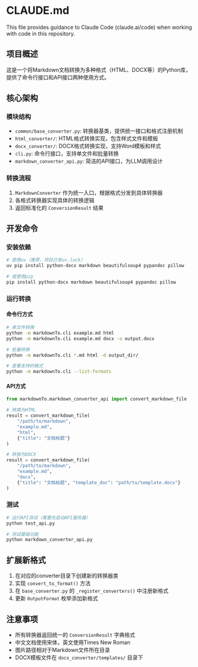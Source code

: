 # CLAUDE.md

This file provides guidance to Claude Code (claude.ai/code) when working with code in this repository.

## 项目概述

这是一个将Markdown文档转换为多种格式（HTML、DOCX等）的Python库，提供了命令行接口和API接口两种使用方式。

## 核心架构

### 模块结构
- `common/base_converter.py`: 转换器基类，提供统一接口和格式注册机制
- `html_converter/`: HTML格式转换实现，包含样式文件和模板
- `docx_converter/`: DOCX格式转换实现，支持Word模板和样式
- `cli.py`: 命令行接口，支持单文件和批量转换
- `markdown_converter_api.py`: 简洁的API接口，为LLM调用设计

### 转换流程
1. `MarkdownConverter` 作为统一入口，根据格式分发到具体转换器
2. 各格式转换器实现具体的转换逻辑
3. 返回标准化的 `ConversionResult` 结果

## 开发命令

### 安装依赖
```bash
# 使用uv（推荐，项目已有uv.lock）
uv pip install python-docx markdown beautifulsoup4 pypandoc pillow

# 或使用pip
pip install python-docx markdown beautifulsoup4 pypandoc pillow
```

### 运行转换

#### 命令行方式
```bash
# 单文件转换
python -m markdownTo.cli example.md html
python -m markdownTo.cli example.md docx -o output.docx

# 批量转换
python -m markdownTo.cli *.md html -d output_dir/

# 查看支持的格式
python -m markdownTo.cli --list-formats
```

#### API方式
```python
from markdownTo.markdown_converter_api import convert_markdown_file

# 转换为HTML
result = convert_markdown_file(
    "/path/to/markdown",
    "example.md",
    "html",
    {"title": "文档标题"}
)

# 转换为DOCX
result = convert_markdown_file(
    "/path/to/markdown",
    "example.md",
    "docx",
    {"title": "文档标题", "template_doc": "path/to/template.docx"}
)
```

### 测试
```bash
# 运行API测试（需要先启动API服务器）
python test_api.py

# 测试基础功能
python markdown_converter_api.py
```

## 扩展新格式

1. 在对应的converter目录下创建新的转换器类
2. 实现 `convert_to_format()` 方法
3. 在 `base_converter.py` 的 `_register_converters()` 中注册新格式
4. 更新 `OutputFormat` 枚举添加新格式

## 注意事项

- 所有转换器返回统一的 `ConversionResult` 字典格式
- 中文文档使用宋体，英文使用Times New Roman
- 图片路径相对于Markdown文件所在目录
- DOCX模板文件在 `docx_converter/templates/` 目录下